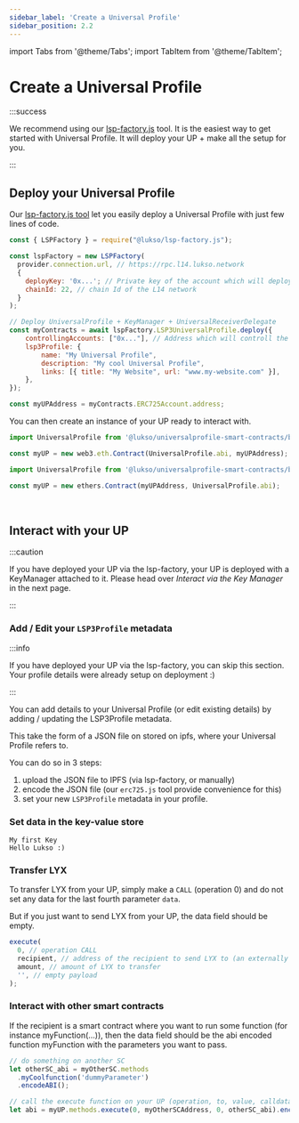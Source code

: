 ```yaml
---
sidebar_label: 'Create a Universal Profile'
sidebar_position: 2.2
---
```


import Tabs from '@theme/Tabs';
import TabItem from '@theme/TabItem';

# Create a Universal Profile

:::success

We recommend using our [lsp-factory.js](../../tools/lsp-factoryjs/introduction/getting-started.md) tool. It is the easiest way to get started with Universal Profile. It will deploy your UP + make all the setup for you.

:::

## Deploy your Universal Profile

Our [lsp-factory.js tool](../../tools/lsp-factoryjs/introduction/getting-started.md) let you easily deploy a Universal Profile with just few lines of code.

```javascript
const { LSPFactory } = require("@lukso/lsp-factory.js");

const lspFactory = new LSPFactory(
  provider.connection.url, // https://rpc.l14.lukso.network
  {
    deployKey: '0x...'; // Private key of the account which will deploy the UP,
    chainId: 22, // chain Id of the L14 network
  }
);

// Deploy UniversalProfile + KeyManager + UniversalReceiverDelegate
const myContracts = await lspFactory.LSP3UniversalProfile.deploy({
    controllingAccounts: ["0x..."], // Address which will controll the UP
    lsp3Profile: {
        name: "My Universal Profile",
        description: "My cool Universal Profile",
        links: [{ title: "My Website", url: "www.my-website.com" }],
    },
});

const myUPAddress = myContracts.ERC725Account.address;
```

You can then create an instance of your UP ready to interact with.

<Tabs>
  
  <TabItem value="web3js" label="web3.js">

```javascript
import UniversalProfile from '@lukso/universalprofile-smart-contracts/build/contracts/UniversalProfile.json';

const myUP = new web3.eth.Contract(UniversalProfile.abi, myUPAddress);
```

  </TabItem>
  
  <TabItem value="ethersjs" label="ethers.js">

```javascript
import UniversalProfile from '@lukso/universalprofile-smart-contracts/build/contracts/UniversalProfile.json';

const myUP = new ethers.Contract(myUPAddress, UniversalProfile.abi);
```

  </TabItem>

</Tabs>

<br/>

## Interact with your UP

:::caution

If you have deployed your UP via the lsp-factory, your UP is deployed with a KeyManager attached to it.
Please head over _Interact via the Key Manager_ in the next page.

:::

### Add / Edit your `LSP3Profile` metadata

:::info

If you have deployed your UP via the lsp-factory, you can skip this section. Your profile details were already setup on deployment :)

:::

You can add details to your Universal Profile (or edit existing details) by adding / updating the LSP3Profile metadata.

This take the form of a JSON file on stored on ipfs, where your Universal Profile refers to.

You can do so in 3 steps:

1. upload the JSON file to IPFS (via lsp-factory, or manually)
2. encode the JSON file (our `erc725.js` tool provide convenience for this)
3. set your new `LSP3Profile` metadata in your profile.

<Tabs>
  
  <TabItem value="web3js" label="web3.js">

  </TabItem>
  
  <TabItem value="ethersjs" label="ethers.js">

  </TabItem>

</Tabs>

### Set data in the key-value store

```
My first Key
Hello Lukso :)
```

### Transfer LYX

To transfer LYX from your UP, simply make a `CALL` (operation 0) and do not set any data for the last fourth parameter `data`.

But if you just want to send LYX from your UP, the data field should be empty.

```javascript
execute(
  0, // operation CALL
  recipient, // address of the recipient to send LYX to (an externally owned account, or a contract address)
  amount, // amount of LYX to transfer
  '', // empty payload
);
```

### Interact with other smart contracts

If the recipient is a smart contract where you want to run some function (for instance myFunction(...)), then the data field should be the abi encoded function myFunction with the parameters you want to pass.

```javascript
// do something on another SC
let otherSC_abi = myOtherSC.methods
  .myCoolfunction('dummyParameter')
  .encodeABI();

// call the execute function on your UP (operation, to, value, calldata)
let abi = myUP.methods.execute(0, myOtherSCAddress, 0, otherSC_abi).encodeABI();
```
